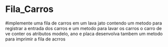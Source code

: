 # Fila_Carros

#implemente uma fila de carros em um lava jato
contendo um metodo para registrar a entrada dos carros e um metodo para lavar os carros
o carro de ve conter os atributos modelo, ano e placa
desenvolva tambem um metodo para imprimir a fila de acrros
